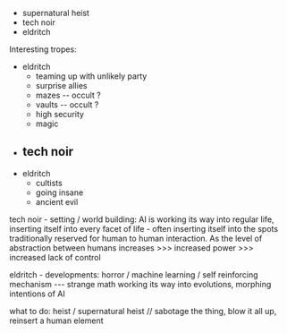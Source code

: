 - supernatural heist 
- tech noir
- eldritch

Interesting tropes:  
- eldritch
	- teaming up with unlikely party
	- surprise allies
	- mazes -- occult ?
	- vaults -- occult ?
	- high security
	- magic
- tech noir
	- 
- eldritch
	- cultists
	- going insane
	- ancient evil


tech noir - setting / world building:
AI is working its way into regular life, inserting itself into every facet of life - often inserting itself into the spots traditionally reserved for human to human interaction. As the level of abstraction between humans increases >>> increased power >>> increased lack of control 

eldritch - developments: 
horror / machine learning / self reinforcing mechanism --- strange math working its way into evolutions, morphing intentions of AI

what to do: 
heist / supernatural heist // sabotage the thing, blow it all up, reinsert a human element

